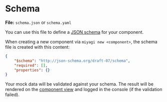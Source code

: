 # Schema

**File:** `schema.json` or `schema.yaml`

You can use this file to define a [JSON schema](http://json-schema.org/) for your component.

When creating a new component via `miyagi new <component>`, the schema file is created with this content:

```json
{
	"$schema": "http://json-schema.org/draft-07/schema",
	"required": [],
	"properties": {}
}
```

Your mock data will be validated against your schema. The result will be rendered on the [component view](/the-ui/#component) and logged in the console (if the validation failed).

